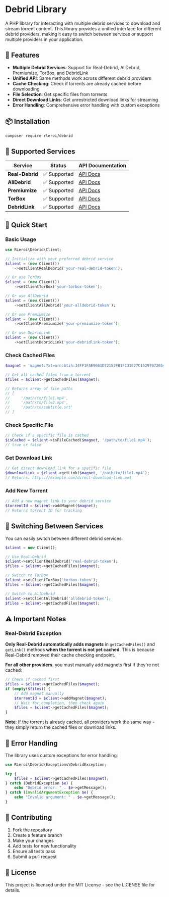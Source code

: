 # Debrid Library

A PHP library for interacting with multiple debrid services to download and stream torrent content. This library provides a unified interface for different debrid providers, making it easy to switch between services or support multiple providers in your application.

## 🚀 Features

- **Multiple Debrid Services**: Support for Real-Debrid, AllDebrid, Premiumize, TorBox, and DebridLink
- **Unified API**: Same methods work across different debrid providers
- **Cache Checking**: Check if torrents are already cached before downloading
- **File Selection**: Get specific files from torrents
- **Direct Download Links**: Get unrestricted download links for streaming
- **Error Handling**: Comprehensive error handling with custom exceptions

## 📦 Installation

```bash
composer require rleroi/debrid
```

## 🔧 Supported Services

| Service | Status | API Documentation |
|---------|--------|-------------------|
| **Real-Debrid** | ✅ Supported | [API Docs](https://api.real-debrid.com/) |
| **AllDebrid** | ✅ Supported | [API Docs](https://docs.alldebrid.com/) |
| **Premiumize** | ✅ Supported | [API Docs](https://app.swaggerhub.com/apis-docs/premiumize.me/api/1.7.2) |
| **TorBox** | ✅ Supported | [API Docs](https://www.postman.com/wamy-dev/torbox/folder/zg0dc69/torrents) |
| **DebridLink** | ✅ Supported | [API Docs](https://debrid-link.com/api_doc/v2/introduction) |

## 🎯 Quick Start

### Basic Usage

```php
use RLeroi\Debrid\Client;

// Initialize with your preferred debrid service
$client = (new Client())
    ->setClientRealDebrid('your-real-debrid-token');

// Or use TorBox
$client = (new Client())
    ->setClientTorBox('your-torbox-token');

// Or use AllDebrid
$client = (new Client())
    ->setClientAllDebrid('your-alldebrid-token');

// Or use Premiumize
$client = (new Client())
    ->setClientPremiumize('your-premiumize-token');

// Or use DebridLink
$client = (new Client())
    ->setClientDebridLink('your-debridlink-token');
```

### Check Cached Files

```php
$magnet = 'magnet:?xt=urn:btih:34FF1FAE9661D72152FB1FC31E27C15297072654&dn=example+torrent';

// Get all cached files from a torrent
$files = $client->getCachedFiles($magnet);

// Returns array of file paths
// [
//     '/path/to/file1.mp4',
//     '/path/to/file2.mp4',
//     '/path/to/subtitle.srt'
// ]
```

### Check Specific File

```php
// Check if a specific file is cached
$isCached = $client->isFileCached($magnet, '/path/to/file1.mp4');
// true or false
```

### Get Download Link

```php
// Get direct download link for a specific file
$downloadLink = $client->getLink($magnet, '/path/to/file1.mp4');
// Returns: https://example.com/direct-download-link.mp4
```

### Add New Torrent

```php
// Add a new magnet link to your debrid service
$torrentId = $client->addMagnet($magnet);
// Returns torrent ID for tracking
```

## 🔄 Switching Between Services

You can easily switch between different debrid services:

```php
$client = new Client();

// Use Real-Debrid
$client->setClientRealDebrid('real-debrid-token');
$files = $client->getCachedFiles($magnet);

// Switch to TorBox
$client->setClientTorBox('torbox-token');
$files = $client->getCachedFiles($magnet);

// Switch to AllDebrid
$client->setClientAllDebrid('alldebrid-token');
$files = $client->getCachedFiles($magnet);
```

## ⚠️ Important Notes

### Real-Debrid Exception
**Only Real-Debrid automatically adds magnets** in `getCachedFiles()` and `getLink()` methods **when the torrent is not yet cached**. This is because Real-Debrid removed their cache checking endpoint.

**For all other providers**, you must manually add magnets first if they're not cached:

```php
// Check if cached first
$files = $client->getCachedFiles($magnet);
if (empty($files)) {
    // Add magnet manually
    $torrentId = $client->addMagnet($magnet);
    // Wait for completion, then check again
    $files = $client->getCachedFiles($magnet);
}
```

**Note**: If the torrent is already cached, all providers work the same way - they simply return the cached files or download links.

## 🐛 Error Handling

The library uses custom exceptions for error handling:

```php
use RLeroi\Debrid\Exceptions\DebridException;

try {
    $files = $client->getCachedFiles($magnet);
} catch (DebridException $e) {
    echo "Debrid error: " . $e->getMessage();
} catch (InvalidArgumentException $e) {
    echo "Invalid argument: " . $e->getMessage();
}
```

## 🤝 Contributing

1. Fork the repository
2. Create a feature branch
3. Make your changes
4. Add tests for new functionality
5. Ensure all tests pass
6. Submit a pull request

## 📄 License

This project is licensed under the MIT License - see the LICENSE file for details.

